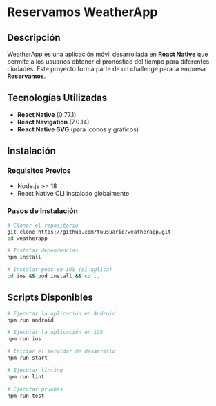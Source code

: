 # Reservamos WeatherApp

## Descripción
WeatherApp es una aplicación móvil desarrollada en **React Native** que permite a los usuarios obtener el pronóstico del tiempo para diferentes ciudades. Este proyecto forma parte de un challenge para la empresa **Reservamos**.

## Tecnologías Utilizadas
- **React Native** (0.77.1)
- **React Navigation** (7.0.14)
- **React Native SVG** (para iconos y gráficos)

## Instalación
### Requisitos Previos
- Node.js >= 18
- React Native CLI instalado globalmente

### Pasos de Instalación
```sh
# Clonar el repositorio
git clone https://github.com/tuusuario/weatherapp.git
cd weatherapp

# Instalar dependencias
npm install

# Instalar pods en iOS (si aplica)
cd ios && pod install && cd ..
```

## Scripts Disponibles
```sh
# Ejecutar la aplicación en Android
npm run android

# Ejecutar la aplicación en iOS
npm run ios

# Iniciar el servidor de desarrollo
npm run start

# Ejecutar linting
npm run lint

# Ejecutar pruebas
npm run test
```

